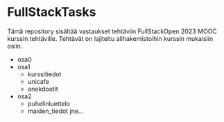 # FullStackTasks
Tämä repository sisältää vastaukset tehtäviin 
FullStackOpen 2023 MOOC kurssin tehtäville.
Tehtävät on lajiteltu alihakemistoihin kurssin mukaisiin osiin.
- osa0
- osa1
    - kurssitiedot
    - unicafe
    - anekdootit
- osa2
    - puhelinluettelo
    - maiden_tiedot
jne...